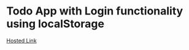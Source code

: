 # Todo App with Login functionality using localStorage

[Hosted Link](http://vt-vite-login-todo.netlify.app/)
